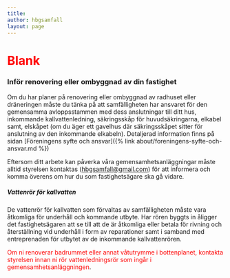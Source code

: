 ```yaml
---
title:  
author: hbgsamfall
layout: page
---
```


# <span style="color: #ff0000;">Blank</span>
### Inför renovering eller ombyggnad av din fastighet  
Om du har planer på renovering eller ombyggnad av radhuset eller dräneringen måste du tänka på att samfälligheten har ansvaret för den gemensamma avloppsstammen med dess anslutningar till ditt hus, inkommande kallvattenledning, säkringsskåp för huvudsäkringarna, elkabel samt, elskåpet (om du äger ett gavelhus där säkringsskåpet sitter för anslutning av den inkommande elkabeln). Detaljerad information finns på sidan [Föreningens syfte och ansvar]({% link about/foreningens-syfte-och-ansvar.md %})    

Eftersom ditt arbete kan påverka våra gemensamhetsanläggningar måste alltid styrelsen kontaktas (hbgsamfall@gmail.com) för att informera och komma överens om hur du som fastighetsägare ska gå vidare.

##### Vattenrör för kallvatten
De vattenrör för kallvatten som förvaltas av samfälligheten måste vara åtkomliga för underhåll och kommande utbyte. Har rören byggts in åligger det fastighetsägaren att se till att de är åtkomliga eller betala för rivning och återställning vid underhåll i form av reparationer samt i samband med entreprenaden för utbytet av de inkommande kallvattenrören.  

<span style="color: #ff0000;">Om ni renoverar badrummet eller annat våtutrymme i bottenplanet, kontakta styrelsen innan ni rör vattenledningsrör som ingår i gemensamhetsanläggningen</span>.

